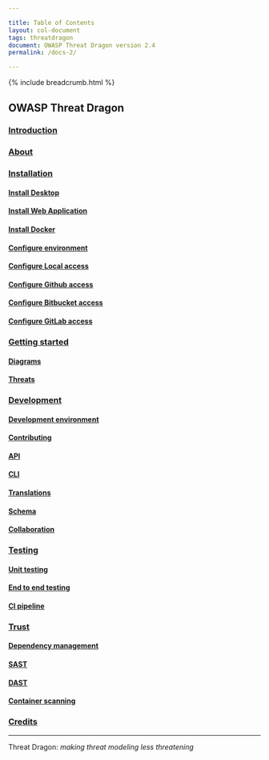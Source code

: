 ```yaml
---

title: Table of Contents
layout: col-document
tags: threatdragon
document: OWASP Threat Dragon version 2.4
permalink: /docs-2/

---
```


{% include breadcrumb.html %}

## OWASP Threat Dragon

### [Introduction](introduction.md)

### [About](about.md)

### [Installation](usage/install/options.md)

#### [Install Desktop](usage/install/desktop.md)

#### [Install Web Application](usage/install/web.md)

#### [Install Docker](usage/install/options.md)

#### [Configure environment](usage/config/environment.md)

#### [Configure Local access](usage/config/local.md)

#### [Configure Github access](usage/config/github.md)

#### [Configure Bitbucket access](usage/config/bitbucket.md)

#### [Configure GitLab access](usage/config/gitlab.md)

### [Getting started](usage/modeling/getting-started.md)

#### [Diagrams](usage/modeling/diagrams.md)

#### [Threats](usage/modeling/threats.md)

### [Development](development/local-development.md)

#### [Development environment](development/environment.md)

#### [Contributing](development/contributing.md)

#### [API](development/api.md)

#### [CLI](development/cli.md)

#### [Translations](development/internationalization.md)

#### [Schema](development/schema.md)

#### [Collaboration](development/collaboration.md)

### [Testing](development/testing/adhoc.md)

#### [Unit testing](development/testing/unit.md)

#### [End to end testing](development/testing/e2e.md)

#### [CI pipeline](development/testing/actions.md)

### [Trust](trust/incidents.md)

#### [Dependency management](trust/dependencies.md)

#### [SAST](trust/sast.md)

#### [DAST](trust/dast.md)

#### [Container scanning](trust/container.md)

### [Credits](credits.md)

----

Threat Dragon: _making threat modeling less threatening_
